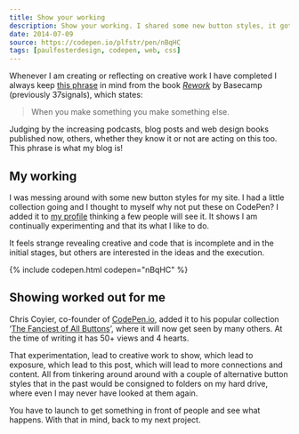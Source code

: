 ```yaml
---
title: Show your working
description: Show your working. I shared some new button styles, it got shared, it got me to share this post with you.
date: 2014-07-09
source: https://codepen.io/plfstr/pen/nBqHC
tags: [paulfosterdesign, codepen, web, css]
---
```

Whenever I am creating or reflecting on creative work I have completed I always keep [this phrase](https://signalvnoise.com/posts/1620-sell-your-by-products) in mind from the book *[Rework](http://37signals.com/rework)* by Basecamp (previously 37signals), which states:

> When you make something you make something else.

Judging by the increasing podcasts, blog posts and web design books published now, others, whether they know it or not are acting on this too. This phrase is what my blog is!

## My working

I was messing around with some new button styles for my site. I had a little collection going and I thought to myself why not put these on CodePen? I added it to [my profile](//codepen.io/plfstr/) thinking a few people will see it. It shows I am continually experimenting and that its what I like to do. 

It feels strange revealing creative and code that is incomplete and in the initial stages, but others are interested in the ideas and the execution.

{% include codepen.html codepen="nBqHC" %}

## Showing worked out for me

Chris Coyier, co-founder of [CodePen.io](//codepen.io), added it to his popular collection ‘[The Fanciest of All Buttons](https://codepen.io/collection/bxdaH/)’, where it will now get seen by many others. At the time of writing it has 50+ views and 4 hearts. 

That experimentation, lead to creative work to show, which lead to exposure, which lead to this post, which will lead to more connections and content. All from tinkering around around with a couple of alternative button styles that in the past would be consigned to folders on my hard drive, where even I may never have looked at them again. 

You have to launch to get something in front of people and see what happens. With that in mind, back to my next project.